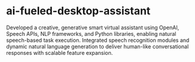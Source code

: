 # ai-fueled-desktop-assistant
Developed a creative, generative smart virtual assistant using OpenAI, Speech APIs, NLP frameworks, and Python libraries, enabling natural speech-based task execution.  Integrated speech recognition modules and dynamic natural language generation to deliver human-like conversational responses with scalable feature expansion.
